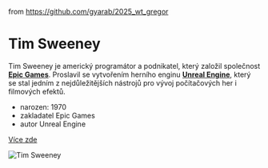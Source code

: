 from <https://github.com/gyarab/2025_wt_gregor>

# Tim Sweeney

Tim Sweeney je americký programátor a podnikatel, který založil společnost [**Epic Games**](https://en.wikipedia.org/wiki/Epic_Games). 
Proslavil se vytvořením herního enginu [**Unreal Engine**](https://en.wikipedia.org/wiki/Unreal_Engine), který se stal jedním z 
nejdůležitějších nástrojů pro vývoj počítačových her i filmových efektů.

- narozen: 1970
- zakladatel Epic Games
- autor Unreal Engine

[Více zde](https://en.wikipedia.org/wiki/Tim_Sweeney_(game_developer))

![Tim Sweeney](https://upload.wikimedia.org/wikipedia/commons/e/ee/Tim_Sweeney%2C_GDCA_2017_%28portrait_crop%29.jpg)
